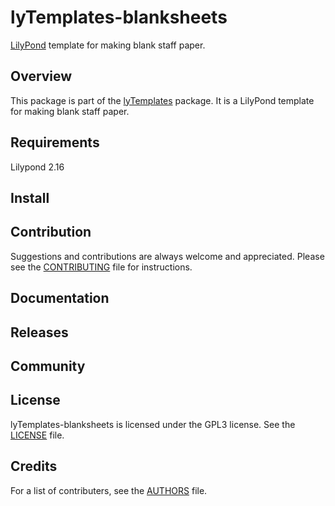 # lyTemplates-blanksheets
[LilyPond](http://lilypond.org) template for making blank staff paper.

## Overview
This package is part of the [lyTemplates](https://github.com/brianclements/lyTemplates.git)
package. It is a LilyPond template for making blank staff paper.

## Requirements
Lilypond 2.16

## Install

## Contribution
Suggestions and contributions are always welcome and appreciated.
Please see the [CONTRIBUTING](CONTRIBUTING.md) file for instructions.

## Documentation

## Releases

## Community

## License
lyTemplates-blanksheets is licensed under the GPL3 license. See the [LICENSE](LICENSE-GPL3) file.

## Credits
For a list of contributers, see the [AUTHORS](AUTHORS.md) file.
